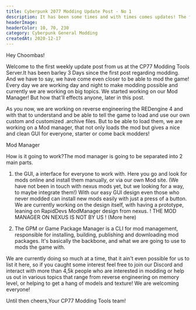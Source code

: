 ```yaml
---
title: Cyberpunk 2077 Modding Update Post - No 1
description: It has been some times and with times comes updates! The first updates regarding modding.
headerImage:
headerColor: 10, 70, 230
category: Cyberpunk General Modding
createdAt: 2020-12-17
---
```


Hey Choombas!

Welcome to the first weekly update post from us at the CP77 Modding Tools Server.It has been barley 3 Days since the first post regarding modding. And we have to say, we have come even closer to be able to mod the game! Every day we are working day and night to make modding possible and currently we are working on big topics. We started working on our Mod Manager! But how that'll effects anyone, later in this post.

As you now, we are working on reverse engineering the REDengine 4 and with that to understand and be able to tell the game to load and use our own custom and customized .archive files. But to be able to load them, we are working on a Mod manager, that not only loads the mod but gives a nice and clean GUI for everyone, starter or come back modders!

Mod Manager

How is it going to work?The mod manager is going to be separated into 2 main parts.

1. the GUI, a interface for everyone to work with. Here you go and look for mods online and install them manually, or via our own Mod site. (We have not been in touch with nexus mods yet, but we looking for a way, to maybe integrate them!) With our easy GUI design even those who never modded can install new mods easily with just a press of a button. We are currently working on the design itself, with having a prototype, leaning on RapidDevs ModManager design from nexus. ! THE MOD MANAGER ON NEXUS IS NOT BY US !
(More here)

<lazy-image src="https://preview.redd.it/6yx3phhhzq561.png?width=1347&format=png&auto=webp&s=c6909626fe33ab9b2f782397784abe17dbfb3bc8"></lazy-image>

2. The GPM or Game Package Manager is a CLI for mod management, responsible for installing, building, publishing and downloading mod packages. It's basically the backbone, and what we are going to use to mods the game with.



We are currently doing so much at a time, that it ain't even possible for us to list it here, so if you caught some interest feel free to join our Discord and interact with more than 4,5k people who are interested in modding or help us out in various topics that range from reverse engineering on memory level, or helping to get a hang of models and texture! We are welcoming everyone!

Until then cheers,Your CP77 Modding Tools team!
